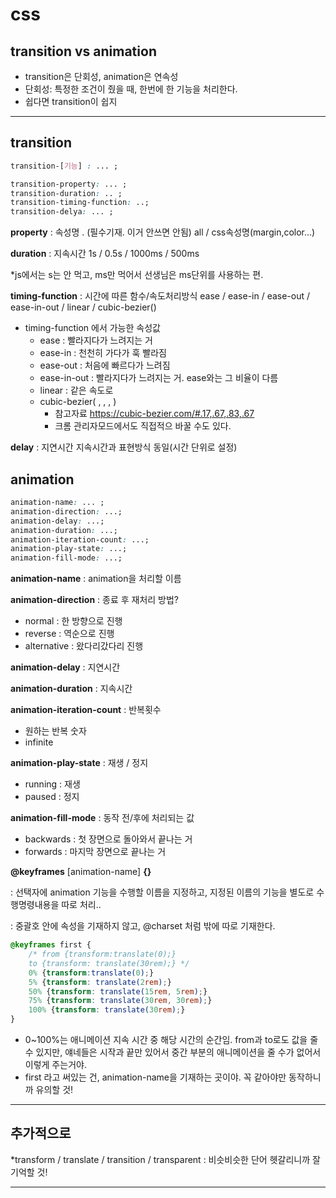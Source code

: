 # css

## transition  vs  animation

-  transition은 단회성, animation은 연속성
  - 단회성: 특정한 조건이 줬을 때, 한번에 한 기능을 처리한다.
- 쉽다면 transition이 쉽지

---

## transition

```css
transition-[기능] : ... ;

transition-property: ... ;
transition-duration: .. ;
transition-timing-function: ..;
transition-delya: ... ;
```

**property** 
: 속성명 . (필수기재. 이거 안쓰면 안됨)
all  /  css속성명(margin,color...)

**duration**
 : 지속시간
1s  /  0.5s  /  1000ms   /  500ms

*js에서는 s는 안 먹고, ms만 먹어서 선생님은 ms단위를 사용하는 편.

**timing-function** 
: 시간에 따른 함수/속도처리방식
ease  /  ease-in  / ease-out  /  ease-in-out  /  linear  / cubic-bezier()

- timing-function 에서 가능한 속성값
  - ease : 빨라지다가 느려지는  거
  - ease-in : 천천히 가다가 훅 빨라짐
  - ease-out  : 처음에 빠르다가 느려짐
  - ease-in-out : 빨라지다가 느려지는 거. ease와는  그 비율이 다름
  - linear : 같은 속도로
  - cubic-bezier(  ,  ,  ,  )
    - 참고자료 https://cubic-bezier.com/#.17,.67,.83,.67
    - 크롬 관리자모드에서도 직접적으 바꿀 수도 있다.

 **delay** 
: 지연시간
지속시간과 표현방식 동일(시간 단위로 설정)





## animation

```css
animation-name: ... ;
animation-direction: ...;
animation-delay: ...;
animation-duration: ...;
animation-iteration-count: ...;
animation-play-state: ...;
animation-fill-mode: ...;
```

**animation-name** : animation을 처리할 이름

**animation-direction** : 종료 후 재처리 방법?

- normal : 한 방향으로 진행
- reverse : 역순으로 진행
- alternative : 왔다리갔다리  진행

**animation-delay** : 지연시간

**animation-duration**   : 지속시간

**animation-iteration-count**   : 반복횟수

- 원하는 반복 숫자
- infinite

**animation-play-state**   : 재생 / 정지

- running : 재생 
- paused : 정지

**animation-fill-mode**   : 동작 전/후에 처리되는 값

- backwards : 첫 장면으로 돌아와서 끝나는 거
- forwards : 마지막 장면으로 끝나는 거



**@keyframes** [animation-name] **{}**

   : 선택자에 animation 기능을 수행할 이름을 지정하고, 지정된 이름의 기능을 별도로 수행명령내용을 따로 처리..

   : 중괄호 안에 속성을 기재하지 않고, @charset 처럼 밖에 따로 기재한다.

```css
@keyframes first {
	/* from {transform:translate(0);}
	to {transform: translate(30rem);} */
	0% {transform:translate(0);}
	5% {transform: translate(2rem);}
	50% {transform: translate(15rem, 5rem);}
	75% {transform: translate(30rem, 30rem);}
	100% {transform: translate(30rem);}
}
```

- 0~100%는 애니메이션 지속 시간 중 해당 시간의 순간임. from과 to로도 값을 줄 수 있지만,  얘네들은 시작과 끝만 있어서 중간 부분의 애니메이션을 줄 수가 없어서 이렇게 주는거야.
- first 라고 써있는 건, animation-name을 기재하는 곳이야. 꼭 같아야만 동작하니까 유의할 것!











---

## 추가적으로

*transform / translate / transition / transparent : 비슷비슷한 단어 헷갈리니까 잘 기억할 것!

---

